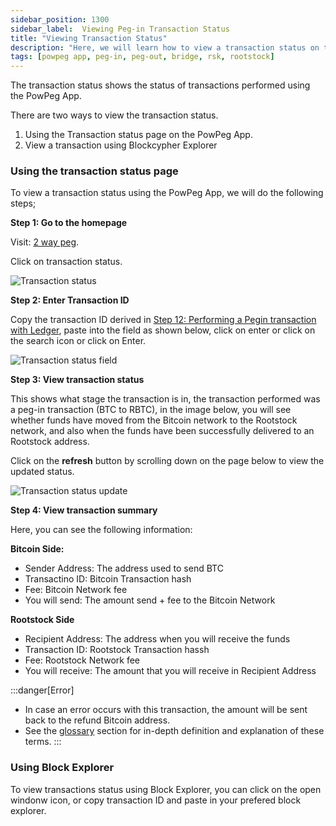 ```yaml
---
sidebar_position: 1300
sidebar_label:  Viewing Peg-in Transaction Status
title: "Viewing Transaction Status"
description: "Here, we will learn how to view a transaction status on the PowPeg App."
tags: [powpeg app, peg-in, peg-out, bridge, rsk, rootstock]
---
```


The transaction status shows the status of transactions performed using the PowPeg App.

There are two ways to view the transaction status.

1. Using the Transaction status page on the PowPeg App.
2. View a transaction using Blockcypher Explorer

### Using the transaction status page

To view a transaction status using the PowPeg App, we will do the following steps;

**Step 1: Go to the homepage**

Visit: [2 way peg](https://powpeg.rootstock.io/). 

Click on transaction status.

![Transaction status](/img/resources/powpeg/first-page.png)

**Step 2: Enter Transaction ID**

Copy the transaction ID derived in [Step 12: Performing a Pegin transaction with Ledger](#performing-a-peg-in-transaction-with-ledger), paste into the field as shown below, click on enter or click on the search icon or click on Enter.

![Transaction status field](/img/resources/powpeg/transaction-status-field.png)

**Step 3: View transaction status**

This shows what stage the transaction is in, the transaction performed was a peg-in transaction (BTC to RBTC), in the image below, you will see whether funds have moved from the Bitcoin network to the Rootstock network, and also when the funds have been successfully delivered to an Rootstock address.

Click on the **refresh** button by scrolling down on the page below to view the updated status.


![Transaction status update](/img/resources/powpeg/transaction-status-pegin.png)


**Step 4: View transaction summary**

Here, you can see the following information:

**Bitcoin Side:**
- Sender Address: The address used to send BTC
- Transactino ID: Bitcoin Transaction hash
- Fee: Bitcoin Network fee
- You will send: The amount send + fee to the Bitcoin Network

**Rootstock Side**
- Recipient Address: The address when you will receive the funds
- Transaction ID: Rootstock Transaction hassh
- Fee: Rootstock Network fee
- You will receive: The amount that you will receive in Recipient Address

:::danger[Error]
- In case an error occurs with this transaction, the amount will be sent back to the refund Bitcoin address.
- See the [glossary](/resources/guides/powpeg/glossary/) section for in-depth definition and explanation of these terms.
:::

### Using Block Explorer

To view transactions status using Block Explorer, you can click on the open windonw icon, or copy transaction ID and paste in your prefered block explorer.

 